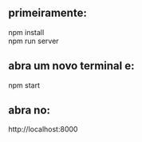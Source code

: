 ## primeiramente:
npm install <br>
npm run server <br>
## abra um novo terminal e:
npm start


## abra no:
http://localhost:8000
